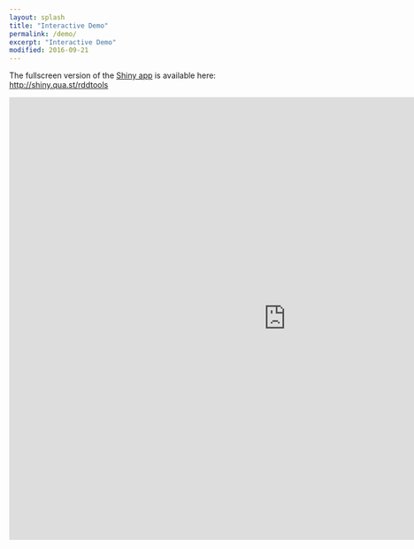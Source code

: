 ```yaml
---
layout: splash
title: "Interactive Demo"
permalink: /demo/
excerpt: "Interactive Demo"
modified: 2016-09-21
---
```


The fullscreen version of the [Shiny app](http://shiny.rstudio.com/) is available here: <a href="http://shiny.qua.st/finance/" target="_blank">http://shiny.qua.st/rddtools</a>

<iframe src="http://shiny.qua.st/finance/" style="border: none; width: 1000px; height: 800px"></iframe>
